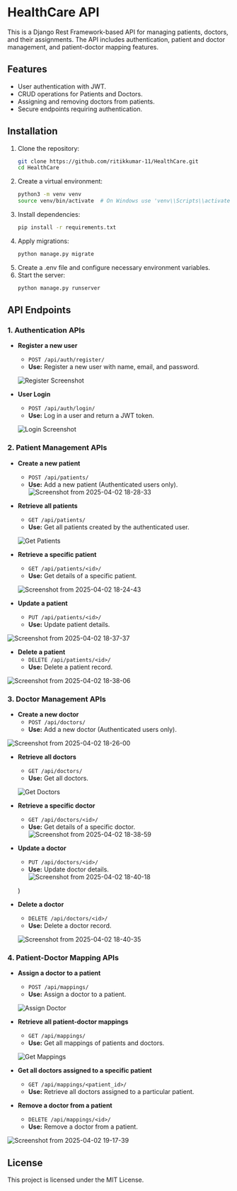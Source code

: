 # HealthCare API

This is a Django Rest Framework-based API for managing patients, doctors, and their assignments. The API includes authentication, patient and doctor management, and patient-doctor mapping features.

## Features
- User authentication with JWT.
- CRUD operations for Patients and Doctors.
- Assigning and removing doctors from patients.
- Secure endpoints requiring authentication.

## Installation

1. Clone the repository:
   ```sh
   git clone https://github.com/ritikkumar-11/HealthCare.git
   cd HealthCare
   ```
2. Create a virtual environment:
   ```sh
   python3 -m venv venv
   source venv/bin/activate  # On Windows use 'venv\\Scripts\\activate'
   ```
3. Install dependencies:
   ```sh
   pip install -r requirements.txt
   ```
4. Apply migrations:
   ```sh
   python manage.py migrate
   ```
5. Create a .env file and configure necessary environment variables.
6. Start the server:
   ```sh
   python manage.py runserver
   ```

## API Endpoints

### 1. Authentication APIs
- **Register a new user**
  - `POST /api/auth/register/`
  - **Use:** Register a new user with name, email, and password.
  
  ![Register Screenshot](screenshots/register.png)

- **User Login**
  - `POST /api/auth/login/`
  - **Use:** Log in a user and return a JWT token.
  
  ![Login Screenshot](screenshots/login.png)

### 2. Patient Management APIs
- **Create a new patient**
  - `POST /api/patients/`
  - **Use:** Add a new patient (Authenticated users only).
  ![Screenshot from 2025-04-02 18-28-33](https://github.com/user-attachments/assets/00ff246c-ef1f-4a33-9117-065258b88eeb)

  

- **Retrieve all patients**
  - `GET /api/patients/`
  - **Use:** Get all patients created by the authenticated user.
  
  ![Get Patients](screenshots/get_patients.png)

- **Retrieve a specific patient**
  - `GET /api/patients/<id>/`
  - **Use:** Get details of a specific patient.
  
  ![Screenshot from 2025-04-02 18-24-43](https://github.com/user-attachments/assets/6b45a2ab-3055-438f-81f5-49eec737cc87)


- **Update a patient**
  - `PUT /api/patients/<id>/`
  - **Use:** Update patient details.
  
 ![Screenshot from 2025-04-02 18-37-37](https://github.com/user-attachments/assets/76b39b17-f04f-4d65-b71d-0af4ba6526f1)


- **Delete a patient**
  - `DELETE /api/patients/<id>/`
  - **Use:** Delete a patient record.
  
![Screenshot from 2025-04-02 18-38-06](https://github.com/user-attachments/assets/423f7c36-e1ca-482d-a85b-b54a571d0b03)


### 3. Doctor Management APIs
- **Create a new doctor**
  - `POST /api/doctors/`
  - **Use:** Add a new doctor (Authenticated users only).
  
 ![Screenshot from 2025-04-02 18-26-00](https://github.com/user-attachments/assets/4ef8c951-9adc-4b87-8392-37e06adf2c59)


- **Retrieve all doctors**
  - `GET /api/doctors/`
  - **Use:** Get all doctors.
  
  ![Get Doctors](screenshots/get_doctors.png)

- **Retrieve a specific doctor**
  - `GET /api/doctors/<id>/`
  - **Use:** Get details of a specific doctor.
  ![Screenshot from 2025-04-02 18-38-59](https://github.com/user-attachments/assets/8f2701ea-26e2-4f76-b9ec-c6fc33b2655b)

  

- **Update a doctor**
  - `PUT /api/doctors/<id>/`
  - **Use:** Update doctor details.
  ![Screenshot from 2025-04-02 18-40-18](https://github.com/user-attachments/assets/84ef1fcb-8910-446a-9e36-b041905bf149)

  )

- **Delete a doctor**
  - `DELETE /api/doctors/<id>/`
  - **Use:** Delete a doctor record.
  
  ![Screenshot from 2025-04-02 18-40-35](https://github.com/user-attachments/assets/cc12b0db-974b-4382-a3dc-98e557fe915e)


### 4. Patient-Doctor Mapping APIs
- **Assign a doctor to a patient**
  - `POST /api/mappings/`
  - **Use:** Assign a doctor to a patient.
  
  ![Assign Doctor](screenshots/assign_doctor.png)

- **Retrieve all patient-doctor mappings**
  - `GET /api/mappings/`
  - **Use:** Get all mappings of patients and doctors.
  
  ![Get Mappings](screenshots/get_mappings.png)

- **Get all doctors assigned to a specific patient**
  - `GET /api/mappings/<patient_id>/`
  - **Use:** Retrieve all doctors assigned to a particular patient.
  
  

- **Remove a doctor from a patient**
  - `DELETE /api/mappings/<id>/`
  - **Use:** Remove a doctor from a patient.
  
 ![Screenshot from 2025-04-02 19-17-39](https://github.com/user-attachments/assets/a083ed58-e768-4eba-b5bb-31ee6fcda1f8)


## License
This project is licensed under the MIT License.


